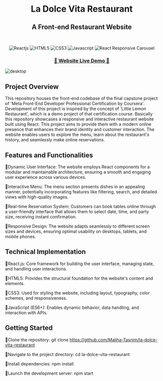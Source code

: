 <h1 align="center">La Dolce Vita Restaurant</h1>

<h2 align="center">A Front-end Restaurant Website</h2>

<br />
<p align="center">
    <img src="https://img.shields.io/badge/React-20232A?style=for-the-badge&logo=react&logoColor=61DAFB" alt="Reactjs" />
    <img src="https://img.shields.io/badge/HTML5-E34F26?style=for-the-badge&logo=html5&logoColor=white" alt="HTML5" />
    <img src="https://img.shields.io/badge/CSS3-1572B6?style=for-the-badge&logo=css3&logoColor=white" alt="CSS3" />
    <img src="https://img.shields.io/badge/JavaScript-323330?style=for-the-badge&logo=javascript&logoColor=F7DF1E" alt="Javascript" />
    <img src="https://img.shields.io/badge/React Responsive Carousel-darkblue?style=for-the-badge&logo=react-responsive-carousel&logoColor=darkblue" alt="React Responsive Carousel" />
</p>
  
  <h3 align="center"><a href="https://la-dolce-vita-restaurant.netlify.app"><strong> 🌟 Website Live Demo 🌟 </strong></a></h3>

![desktop](https://github.com/user-attachments/assets/8cc04075-f82b-4f29-ba58-5b5c3537fee4)


## Project Overview

This repository houses the front-end codebase of the final capstone project of 'Meta Front-End Developer Professional Certification by Coursera'. Development of this project is inspired by the concept of 'Little Lemon Restaurant', which is a demo project of that certification course. Basically this repository showcases a responsive and interactive restaurant website built using React. This project aims to provide them with a modern online presence that enhances their brand identity and customer interaction. The website enables users to explore the menu, learn about the restaurant's history, and seamlessly make online reservations.

## Features and Functionalities

🔹Dynamic User Interface: The website employs React components for a modular and maintainable architecture, ensuring a smooth and engaging user experience across various devices.

🔹Interactive Menu: The menu section presents dishes in an appealing manner, potentially incorporating features like filtering, search, and detailed views with high-quality images.

🔹Real-time Reservation System: Customers can book tables online through a user-friendly interface that allows them to select date, time, and party size, receiving instant confirmation.

🔹Responsive Design: The website adapts seamlessly to different screen sizes and devices, ensuring optimal usability on desktops, tablets, and mobile phones.

## Technical Implementation

🔹React.js: Core framework for building the user interface, managing state, and handling user interactions.

🔹HTML5: Provides the structural foundation for the website's content and elements.

🔹CSS3: Used for styling the website, including layout, typography, color schemes, and responsiveness.

🔹JavaScript (ES6+): Enables dynamic behavior, data handling, and interaction with APIs.

## Getting Started

🔹Clone the repository: git clone https://github.com/Maliha-Tasnim/la-dolce-vita-restaurant

🔹Navigate to the project directory: cd la-dolce-vita-restaurant

🔹Install dependencies: npm install

🔹Launch the development server: npm start
